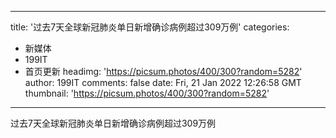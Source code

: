 
---
title: '过去7天全球新冠肺炎单日新增确诊病例超过309万例'
categories: 
 - 新媒体
 - 199IT
 - 首页更新
headimg: 'https://picsum.photos/400/300?random=5282'
author: 199IT
comments: false
date: Fri, 21 Jan 2022 12:26:58 GMT
thumbnail: 'https://picsum.photos/400/300?random=5282'
---

<div>   
过去7天全球新冠肺炎单日新增确诊病例超过309万例  
</div>
            